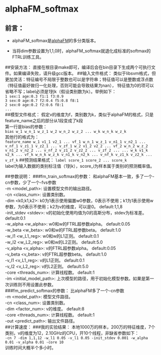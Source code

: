 # alphaFM_softmax
## 前言：
* alphaFM_softmax是[alphaFM](https://github.com/CastellanZhang/alphaFM)的多分类版本。<br>

* 当将dim参数设置为1,1,0时，alphaFM_softmax就退化成标准的softmax的FTRL训练工具。<br>

##安装方法：
直接在根目录make即可，编译后会在bin目录下生成两个可执行文件。如果编译失败，请升级gcc版本。
##输入文件格式：
类似于libsvm格式，但更加灵活：特征编号不局限于整数也可以是字符串；特征值可以是整数或浮点数（特征值最好做归一化处理，否则可能会导致结果为nan），
特征值为0的项可以省略不写；label必须是1到k（假设类别数为k）。举例如下：<br>
`1 sex:1 age:0.3 f1:1 f3:0.9`<br>
`3 sex:0 age:0.7 f2:0.4 f5:0.8 f8:1`<br>
`2 sex:0 age:0.2 f2:0.6 f8:1`<br>
`...`<br>
##模型文件格式：
假定v的维度为f，类别数为k，类似于alphaFM的格式，只是feature_name之后的部分从1段变成了k段<br>
第一行是bias的参数：<br>
`bias w_1 w_n_1 w_z_1 w_2 w_n_2 w_z_2 ... w_k w_n_k w_z_k`<br>
其他行的格式为：<br>
`feature_name w_1 v1_1 v2_1 ... vf_1 w_n_1 w_z_1 v_n1_1 v_n2_1 ... v_nf_1 v_z1_1 v_z2_1 ... v_zf_1 w_2 v1_2 v2_2 ... vf_2 w_n_2 w_z_2 v_n1_2 v_n2_2 ... v_nf_2 v_z1_2 v_z2_2 ... v_zf_2 ... ... w_k v1_k v2_k ... vf_k w_n_k w_z_k v_n1_k v_n2_k ... v_nf_k v_z1_k v_z2_k ... v_zf_k`
##预测结果格式：
`label score_1 score_2 ... score_k`<br>
label为输入数据的类别标注值（1到k），score_i为样本属于类别i的预测概率值。

##参数说明：
###fm_train_softmax的参数：
和alphaFM基本一致，多了一个-cn参数，少了一个-fvs参数<br>
-m \<model_path\>: 设置模型文件的输出路径。<br>
-cn \<class_num\>: 设置类别数。<br>
-dim \<k0,k1,k2\>: k0为1表示使用偏置w0参数，0表示不使用；k1为1表示使用w参数，为0表示不使用；k2为v的维度，可以是0。	default:1,1,8<br>
-init_stdev \<stdev\>: v的初始化使用均值为0的高斯分布，stdev为标准差。	default:0.1<br>
-w_alpha \<w_alpha\>: w0和w的FTRL超参数alpha。	default:0.05<br>
-w_beta \<w_beta\>: w0和w的FTRL超参数beta。	default:1.0<br>
-w_l1 \<w_L1_reg\>: w0和w的L1正则。	default:0.1<br>
-w_l2 \<w_L2_reg\>: w0和w的L2正则。	default:5.0<br>
-v_alpha \<v_alpha\>: v的FTRL超参数alpha。	default:0.05<br>
-v_beta \<v_beta\>: v的FTRL超参数beta。	default:1.0<br>
-v_l1 \<v_L1_reg\>: v的L1正则。	default:0.1<br>
-v_l2 \<v_L2_reg\>: v的L2正则。	default:5.0<br>
-core \<threads_num\>: 计算线程数。	default:1<br>
-im \<initial_model_path\>: 上次模型的路径，用于初始化模型参数。如果是第一次训练则不用设置此参数。<br>
###fm_predict_softmax的参数：
比alphaFM多了一个-cn参数<br>
-m \<model_path\>: 模型文件路径。<br>
-cn \<class_num\>: 设置类别数。<br>
-dim \<factor_num\>: v的维度。	default:8<br>
-core \<threads_num\>: 计算线程数。	default:1<br>
-out \<predict_path\>: 输出文件路径。<br>
##计算速度：
###我的实验结果：
本地1000万的样本，200万的特征维度，7个类别，v的维度为12，2.10GHz的CPU，开10个线程，非缺省参数如下：<br>
`-cn 7 -dim 1,1,12 -w_l1 0.05 -v_l1 0.05 -init_stdev 0.001 -w_alpha 0.01 -v_alpha 0.01 -core 10`<br>
训练时间大概半个多小时。

